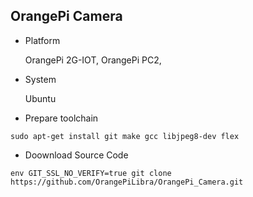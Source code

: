 OrangePi Camera
-------------------------------------------------
* Platform

  OrangePi 2G-IOT, OrangePi PC2,
* System

  Ubuntu


* Prepare toolchain
```
sudo apt-get install git make gcc libjpeg8-dev flex
```

* Doownload Source Code
```
env GIT_SSL_NO_VERIFY=true git clone https://github.com/OrangePiLibra/OrangePi_Camera.git
```

